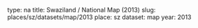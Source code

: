 type: na
title: Swaziland / National Map (2013)
slug: places/sz/datasets/map/2013
place: sz
dataset: map
year: 2013
